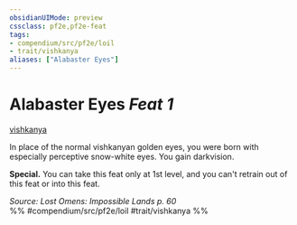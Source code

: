 ```yaml
---
obsidianUIMode: preview
cssclass: pf2e,pf2e-feat
tags:
- compendium/src/pf2e/loil
- trait/vishkanya
aliases: ["Alabaster Eyes"]
---
```

# Alabaster Eyes  *Feat 1*  
[vishkanya](../../Rules/traits/vishkanya-loil.md)  


In place of the normal vishkanyan golden eyes, you were born with especially perceptive snow-white eyes. You gain darkvision.

**Special.** You can take this feat only at 1st level, and you can't retrain out of this feat or into this feat.

*Source: Lost Omens: Impossible Lands p. 60*  
%% #compendium/src/pf2e/loil #trait/vishkanya %%